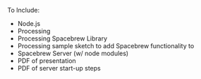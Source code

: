 To Include:
* Node.js
* Processing
* Processing Spacebrew Library
* Processing sample sketch to add Spacebrew functionality to
* Spacebrew Server (w/ node modules)
* PDF of presentation
* PDF of server start-up steps
